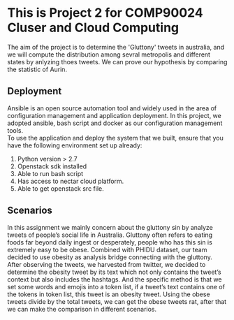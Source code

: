 # This is Project 2 for COMP90024 Cluser and Cloud Computing
The aim of the project is to determine the 'Gluttony' tweets in australia, and we will compute the distribution among sevral metropolis and different states by anlyzing thoes tweets. We can prove our hypothesis by comparing the statistic of Aurin.<br>

## Deployment 
Ansible is an open source automation tool and widely used in the area of configuration management and application deployment. In this project, we adopted ansible, bash script and docker as our configuration management tools. <br>
To use the application and deploy the system that we built, ensure that you have the following environment set up already: <br>
1. Python version > 2.7<br>
2. Openstack sdk installed <br>
3. Able to run bash script<br>
4. Has access to nectar cloud platform.<br>
5. Able to get openstack src file. <br>

## Scenarios
In this assignment we mainly concern about the gluttony sin by analyze tweets of people’s social life in Australia. Gluttony often refers to eating foods far beyond daily ingest or desperately, people who has this sin is extremely easy to be obese. Combined with PHIDU dataset, our team decided to use obesity as analysis bridge connecting with the gluttony.<br>
After observing the tweets, we harvested from twitter, we decided to determine the obesity tweet by its text which not only contains the tweet’s context but also includes the hashtags. And the specific method is that we set some words and emojis into a token list, if a tweet’s text contains one of the tokens in token list, this tweet is an obesity tweet. Using the obese tweets divide by the total tweets, we can get the obese tweets rat, after that we can make the comparison in different scenarios.<br>


